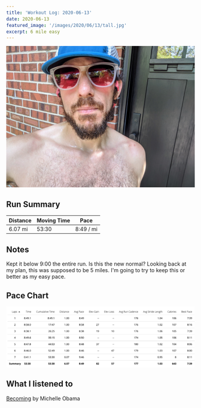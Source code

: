 ```yaml
---
title: 'Workout Log: 2020-06-13'
date: 2020-06-13
featured_image: '/images/2020/06/13/tall.jpg'
excerpt: 6 mile easy
---
```


![](/images/2020/06/13/wide.jpg)

## Run Summary

| Distance   | Moving Time          	| Pace        |
|------------|------------------------|-------------|
|  6.07 mi   |    53:30               |  8:49 / mi  |

## Notes

Kept it below 9:00 the entire run. Is this the new normal? Looking back at my plan, this was supposed to be 5 miles. I'm going to try to keep this or better as my easy pace.

## Pace Chart

![](/images/2020/06/13/splits.png)

## What I listened to
[Becoming](https://www.goodreads.com/book/show/38746485-becoming) by Michelle Obama

